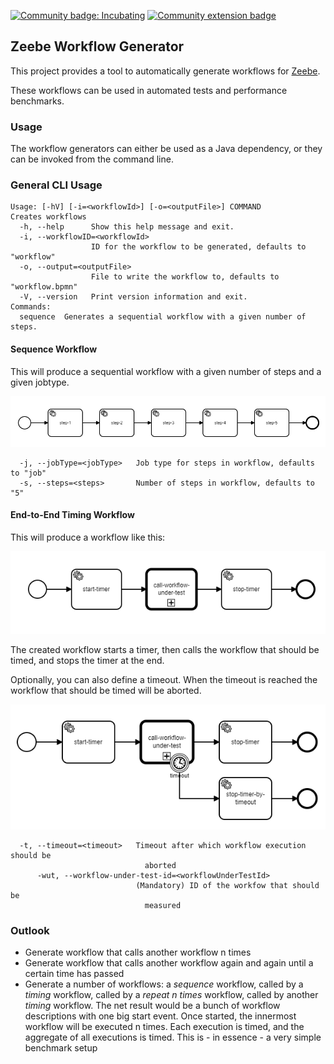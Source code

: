 [![Community badge: Incubating](https://img.shields.io/badge/Lifecycle-Incubating-blue)](https://github.com/Camunda-Community-Hub/community/blob/main/extension-lifecycle.md#incubating-)
[![Community extension badge](https://img.shields.io/badge/Community%20Extension-An%20open%20source%20community%20maintained%20project-FF4700)](https://github.com/camunda-community-hub/community)

## Zeebe Workflow Generator

This project provides a tool to automatically generate workflows for [Zeebe](https://zeebe.io/).

These workflows can be used in automated tests and performance benchmarks.

### Usage

The workflow generators can either be used as a Java dependency, or they can be invoked from the command line.

### General CLI Usage
```
Usage: [-hV] [-i=<workflowId>] [-o=<outputFile>] COMMAND
Creates workflows
  -h, --help      Show this help message and exit.
  -i, --workflowID=<workflowId>
                  ID for the workflow to be generated, defaults to "workflow"
  -o, --output=<outputFile>
                  File to write the workflow to, defaults to "workflow.bpmn"
  -V, --version   Print version information and exit.
Commands:
  sequence  Generates a sequential workflow with a given number of steps.
```


#### Sequence Workflow
This will produce a sequential workflow with a given number of steps and a given jobtype.
 

![Output of sequence command](assets/sequence.png)

```
  -j, --jobType=<jobType>   Job type for steps in workflow, defaults to "job"
  -s, --steps=<steps>       Number of steps in workflow, defaults to "5"
```

#### End-to-End Timing Workflow

This will produce a workflow like this:

![Output of e2e-timing command](assets/e2e-timing.png)

The created workflow starts a timer, then calls the workflow that should be timed, and stops the timer at the end. 

Optionally, you can also define a timeout. When the timeout is reached the workflow that should be timed will be aborted.

![Output of e2e-timing command with timeout](assets/e2e-timing-with-timeout.png)

```
  -t, --timeout=<timeout>   Timeout after which workflow execution should be
                              aborted
      -wut, --workflow-under-test-id=<workflowUnderTestId>
                            (Mandatory) ID of the workfow that should be
                              measured
```

### Outlook
* Generate workflow that calls another workflow n times
* Generate workflow that calls another workflow again and again until a certain time has passed
* Generate a number of workflows: a *sequence* workflow, called by a *timing* workflow, called by a *repeat n times* workflow, called by another *timing* workflow. The net result would be a bunch of workflow descriptions with one big start event. Once started, the innermost workflow will be executed n times. Each execution is timed, and the aggregate of all executions is timed. This is - in essence - a very simple benchmark setup
